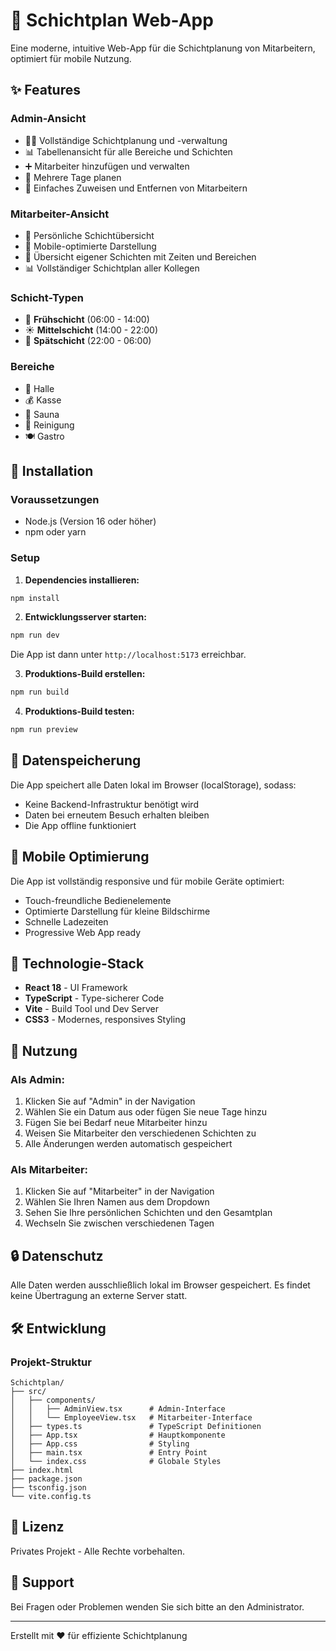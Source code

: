 # 📅 Schichtplan Web-App

Eine moderne, intuitive Web-App für die Schichtplanung von Mitarbeitern, optimiert für mobile Nutzung.

## ✨ Features

### Admin-Ansicht
- 👨‍💼 Vollständige Schichtplanung und -verwaltung
- 📊 Tabellenansicht für alle Bereiche und Schichten
- ➕ Mitarbeiter hinzufügen und verwalten
- 📅 Mehrere Tage planen
- 🔄 Einfaches Zuweisen und Entfernen von Mitarbeitern

### Mitarbeiter-Ansicht
- 👤 Persönliche Schichtübersicht
- 📱 Mobile-optimierte Darstellung
- 📍 Übersicht eigener Schichten mit Zeiten und Bereichen
- 📊 Vollständiger Schichtplan aller Kollegen

### Schicht-Typen
- 🌅 **Frühschicht** (06:00 - 14:00)
- ☀️ **Mittelschicht** (14:00 - 22:00)
- 🌙 **Spätschicht** (22:00 - 06:00)

### Bereiche
- 🏢 Halle
- 💰 Kasse
- 🧖 Sauna
- 🧹 Reinigung
- 🍽️ Gastro

## 🚀 Installation

### Voraussetzungen
- Node.js (Version 16 oder höher)
- npm oder yarn

### Setup

1. **Dependencies installieren:**
```bash
npm install
```

2. **Entwicklungsserver starten:**
```bash
npm run dev
```

Die App ist dann unter `http://localhost:5173` erreichbar.

3. **Produktions-Build erstellen:**
```bash
npm run build
```

4. **Produktions-Build testen:**
```bash
npm run preview
```

## 💾 Datenspeicherung

Die App speichert alle Daten lokal im Browser (localStorage), sodass:
- Keine Backend-Infrastruktur benötigt wird
- Daten bei erneutem Besuch erhalten bleiben
- Die App offline funktioniert

## 📱 Mobile Optimierung

Die App ist vollständig responsive und für mobile Geräte optimiert:
- Touch-freundliche Bedienelemente
- Optimierte Darstellung für kleine Bildschirme
- Schnelle Ladezeiten
- Progressive Web App ready

## 🎨 Technologie-Stack

- **React 18** - UI Framework
- **TypeScript** - Type-sicherer Code
- **Vite** - Build Tool und Dev Server
- **CSS3** - Modernes, responsives Styling

## 📖 Nutzung

### Als Admin:
1. Klicken Sie auf "Admin" in der Navigation
2. Wählen Sie ein Datum aus oder fügen Sie neue Tage hinzu
3. Fügen Sie bei Bedarf neue Mitarbeiter hinzu
4. Weisen Sie Mitarbeiter den verschiedenen Schichten zu
5. Alle Änderungen werden automatisch gespeichert

### Als Mitarbeiter:
1. Klicken Sie auf "Mitarbeiter" in der Navigation
2. Wählen Sie Ihren Namen aus dem Dropdown
3. Sehen Sie Ihre persönlichen Schichten und den Gesamtplan
4. Wechseln Sie zwischen verschiedenen Tagen

## 🔒 Datenschutz

Alle Daten werden ausschließlich lokal im Browser gespeichert. Es findet keine Übertragung an externe Server statt.

## 🛠️ Entwicklung

### Projekt-Struktur
```
Schichtplan/
├── src/
│   ├── components/
│   │   ├── AdminView.tsx      # Admin-Interface
│   │   └── EmployeeView.tsx   # Mitarbeiter-Interface
│   ├── types.ts               # TypeScript Definitionen
│   ├── App.tsx                # Hauptkomponente
│   ├── App.css                # Styling
│   ├── main.tsx               # Entry Point
│   └── index.css              # Globale Styles
├── index.html
├── package.json
├── tsconfig.json
└── vite.config.ts
```

## 📄 Lizenz

Privates Projekt - Alle Rechte vorbehalten.

## 🤝 Support

Bei Fragen oder Problemen wenden Sie sich bitte an den Administrator.

---

Erstellt mit ❤️ für effiziente Schichtplanung

